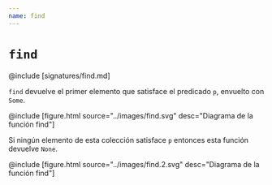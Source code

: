 ```yaml
---
name: find
---
```


# `find`

@include [signatures/find.md]

`find` devuelve el primer elemento que satisface el predicado `p`, envuelto con `Some`.

@include [figure.html source="../images/find.svg" desc="Diagrama de la función find"]

Si ningún elemento de esta colección satisface `p` entonces esta función devuelve `None`.

@include [figure.html source="../images/find.2.svg" desc="Diagrama de la función find"]
